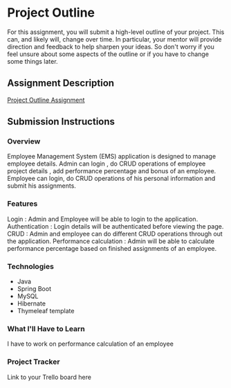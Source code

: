 # Project Outline
For this assignment, you will submit a high-level outline of your project. This can, and likely will, change over time. In particular, your mentor will provide direction and feedback to help sharpen your ideas. So don't worry if you feel unsure about some aspects of the outline or if you have to change some things later.

## Assignment Description
[Project Outline Assignment](https://education.launchcode.org/liftoff/modules/assignments/project-outline)

## Submission Instructions

### Overview
Employee Management System (EMS) application is designed to manage employee details. 
  Admin can login ,  do CRUD operations of employee project details ,  add performance percentage and bonus of an employee.
  Employee can login, do CRUD operations of his personal information and submit his assignments.
### Features
Login : Admin and Employee will be able to login to the application.
Authentication : Login details will be authenticated before viewing the page.
CRUD : Admin and employee can do different CRUD operations through out the application.
Performance calculation : Admin will be able to calculate performance percentage based on finished assignments of an employee.
### Technologies
- Java
- Spring Boot
- MySQL
- Hibernate
- Thymeleaf template
### What I'll Have to Learn
I have to work on performance calculation of an employee
### Project Tracker
Link to your Trello board here
